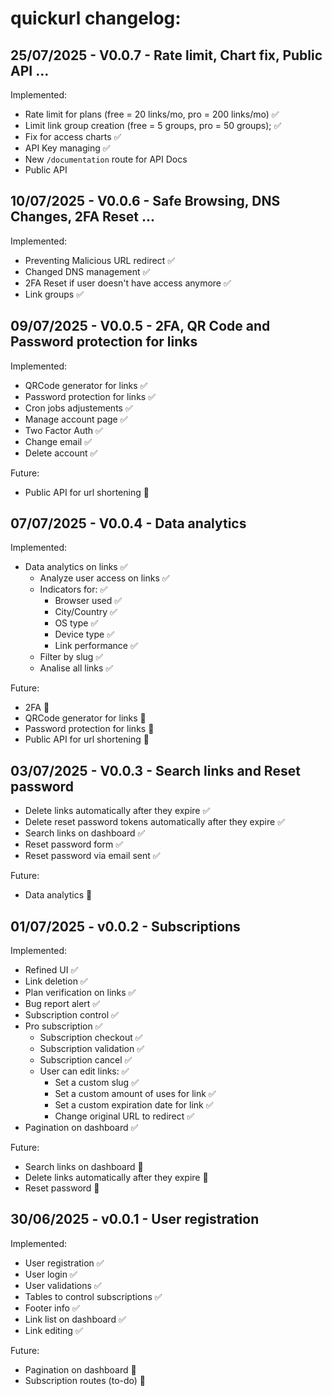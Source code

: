 # quickurl changelog:

## 25/07/2025 - V0.0.7 - Rate limit, Chart fix, Public API ...
Implemented:
- Rate limit for plans (free = 20 links/mo, pro = 200 links/mo) &#9989;
- Limit link group creation (free = 5 groups, pro = 50 groups); &#9989;
- Fix for access charts &#9989;
- API Key managing &#9989;
- New `/documentation` route for API Docs
- Public API

## 10/07/2025 - V0.0.6 - Safe Browsing, DNS Changes, 2FA Reset ...
Implemented:
- Preventing Malicious URL redirect &#9989;
- Changed DNS management &#9989;
- 2FA Reset if user doesn't have access anymore &#9989;
- Link groups &#9989;

## 09/07/2025 - V0.0.5 - 2FA, QR Code and Password protection for links
Implemented: 
- QRCode generator for links &#9989;
- Password protection for links &#9989;
- Cron jobs adjustements &#9989;
- Manage account page &#9989;
- Two Factor Auth &#9989;
- Change email &#9989;
- Delete account &#9989;

Future: 
- Public API for url shortening &#128679;

## 07/07/2025 - V0.0.4 - Data analytics
Implemented:
- Data analytics on links &#9989;
   - Analyze user access on links &#9989;
   - Indicators for: &#9989;
      - Browser used &#9989;
      - City/Country &#9989;
      - OS type &#9989;
      - Device type &#9989;
      - Link performance &#9989;
   - Filter by slug &#9989;
   - Analise all links &#9989;

Future: 
- 2FA &#128679;
- QRCode generator for links &#128679;
- Password protection for links &#128679;
- Public API for url shortening &#128679;

## 03/07/2025 - V0.0.3 - Search links and Reset password
- Delete links automatically after they expire &#9989;
- Delete reset password tokens automatically after they expire &#9989;
- Search links on dashboard &#9989;
- Reset password form &#9989;
- Reset password via email sent &#9989;

Future:
- Data analytics &#128679;

## 01/07/2025 - v0.0.2 - Subscriptions
Implemented:
- Refined UI &#9989;
- Link deletion &#9989;
- Plan verification on links &#9989;
- Bug report alert &#9989;
- Subscription control &#9989;
- Pro subscription &#9989;
   - Subscription checkout &#9989;
   - Subscription validation &#9989;
   - Subscription cancel &#9989;
   - User can edit links: &#9989; 
        - Set a custom slug &#9989;
        - Set a custom amount of uses for link &#9989;
        - Set a custom expiration date for link &#9989;
        - Change original URL to redirect &#9989;
- Pagination on dashboard &#9989;

Future:
- Search links on dashboard &#128679;
- Delete links automatically after they expire &#128679;
- Reset password &#128679;

## 30/06/2025 - v0.0.1 - User registration
Implemented:
- User registration &#9989;
- User login &#9989;
- User validations &#9989;
- Tables to control subscriptions &#9989;
- Footer info &#9989;
- Link list on dashboard &#9989;
- Link editing &#9989;

Future:
- Pagination on dashboard &#128679;
- Subscription routes (to-do) &#128679;
